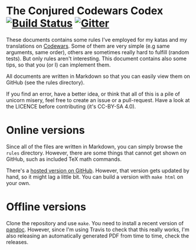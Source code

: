 # The Conjured Codewars Codex [![Build Status](https://travis-ci.org/bkaestner/codewars-rules.svg?branch=master)](https://travis-ci.org/bkaestner/codewars-rules) [![Gitter](https://badges.gitter.im/Join%20Chat.svg)](https://gitter.im/bkaestner/codewars-rules?utm_source=badge&utm_medium=badge&utm_campaign=pr-badge)

These documents contains some rules I've employed for my katas and my
translations on [Codewars]. Some of them are very simple
(e.g same arguments, same order), others are sometimes really hard to fulfill
(random tests). But only rules aren't interesting. This document contains also
some tips, so that you (or I) can implement them.

All documents are written in Markdown so that you can easily view them on GitHub
(see the rules directory).

If you find an error, have a better idea, or think that all of this is a pile of
unicorn misery, feel free to create an issue or a pull-request. Have a look at
the LICENCE before contributing (it's CC-BY-SA 4.0).

 [Codewars]: http://www.codewars.com

# Online versions
Since all of the files are written in Markdown, you can simply browse the
`rules` directory. However, there are some things that cannot get shown on
GitHub, such as included TeX math commands.

There's a [hosted version on GitHub](https://bkaestner.github.io/codewars-rules/).
However, that version gets updated by hand, so it might lag a little bit. You
can build a version with `make html` on your own.

# Offline versions

Clone the repository and use `make`. You need to install a recent version
of [pandoc]. However, since I'm using Travis to check that this really works,
I'm also releasing an automatically generated PDF from time to time, check the
releases.

 [pandoc]: http://pandoc.org/